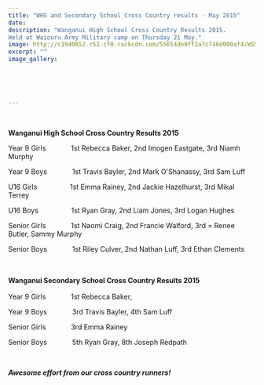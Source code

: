 ```yaml
---
title: "WHS and Secondary School Cross Country results - May 2015"
date: 
description: "Wanganui High School Cross Country Results 2015.
Held at Waiouru Army Military camp on Thursday 21 May."
image: http://c1940652.r52.cf0.rackcdn.com/55654de0ff2a7c746d000af4/WSS-X-Country-21.5.15(3).jpg
excerpt: ""
image_gallery:
    
    
    
    
    
---
```


<p>&nbsp;</p>
<p><strong>Wanganui High School Cross Country Results 2015</strong></p>
<p><span>Year 9 Girls&nbsp;&nbsp;&nbsp;&nbsp;&nbsp;&nbsp;&nbsp;&nbsp;&nbsp;&nbsp; &nbsp;&nbsp;1st Rebecca Baker, 2nd Imogen Eastgate, 3rd Niamh Murphy&nbsp;</span></p>
<p><span>Year 9 Boys&nbsp;&nbsp;&nbsp;&nbsp;&nbsp;&nbsp;&nbsp;&nbsp; &nbsp; &nbsp;&nbsp;1st Travis Bayler, 2nd Mark O'Shanassy, 3rd Sam Luff</span></p>
<p><span>U16 Girls&nbsp;&nbsp;&nbsp;&nbsp;&nbsp;&nbsp;&nbsp;&nbsp;&nbsp;&nbsp;&nbsp;&nbsp; &nbsp;&nbsp; &nbsp;1st Emma Rainey, 2nd Jackie Hazelhurst, 3rd Mikal Terrey</span></p>
<p><span>U16 Boys &nbsp; &nbsp; &nbsp; &nbsp; &nbsp; &nbsp; &nbsp;&nbsp;&nbsp;&nbsp;1st Ryan Gray, 2nd Liam Jones, 3rd Logan Hughes&nbsp;</span></p>
<p><span>Senior Girls&nbsp;&nbsp;&nbsp;&nbsp;&nbsp;&nbsp;&nbsp;&nbsp;&nbsp;&nbsp;&nbsp;&nbsp;&nbsp;1st Naomi Craig, 2nd Francie Walford, 3rd = Renee Butler, Sammy Murphy&nbsp;</span></p>
<p><span>Senior Boys&nbsp;&nbsp;&nbsp;&nbsp;&nbsp;&nbsp;&nbsp;&nbsp;&nbsp;&nbsp;&nbsp;&nbsp;&nbsp;1st Riley Culver, 2nd Nathan Luff, 3rd Ethan Clements&nbsp;</span></p>
<p><span>&nbsp;</span></p>
<p><strong>Wanganui Secondary School Cross Country Results 2015</strong><span style="line-height: 1.5;">&nbsp;</span></p>
<p><span>Year 9 Girls&nbsp;&nbsp;&nbsp;&nbsp;&nbsp;&nbsp;&nbsp;&nbsp;&nbsp;&nbsp;&nbsp;&nbsp;&nbsp;1st Rebecca Baker,&nbsp;</span></p>
<p><span>Year 9 Boys&nbsp;&nbsp;&nbsp;&nbsp;&nbsp;&nbsp;&nbsp;&nbsp;&nbsp;&nbsp;&nbsp;&nbsp;&nbsp;3rd Travis Bayler, 4th Sam Luff&nbsp;</span></p>
<p><span>Senior Girls&nbsp;&nbsp;&nbsp;&nbsp;&nbsp;&nbsp;&nbsp;&nbsp;&nbsp; &nbsp; &nbsp;3rd Emma Rainey</span></p>
<p><span>Senior Boys&nbsp;&nbsp;&nbsp;&nbsp;&nbsp;&nbsp;&nbsp;&nbsp;&nbsp;&nbsp;&nbsp;&nbsp; 5th Ryan Gray, 8th Joseph Redpath</span></p>
<p><span><br /></span></p>
<p><span><em><strong>Awesome effort from our cross country runners!</strong></em>&nbsp;</span></p>

